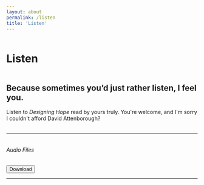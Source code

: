 ```yaml
---
layout: about
permalink: /listen
title: 'Listen'
---
```


<div class="about-page">
<div class="row">
  <div class="column left">
  	<div><h1>Listen</h1></div>
  </div>
  <div class="column right">
  	<h2>Because sometimes you’d just rather listen, I feel you.</h2>
  	Listen to <em>Designing Hope</em> read by yours truly. You're welcome, and I'm sorry I couldn't afford David Attenborough?<br/><br/>
    <hr/>
  	<div class="row">
      <div class="column left">
      <div>
        <h6>Audio Files</h6>
      </div>
      </div>
      <div class="column right">
        <button class="small">Download</button>
      </div>
     </div> 
    <hr/>
</div>
</div>
</div>


